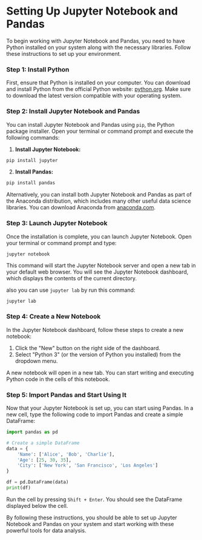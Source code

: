 # Setting Up Jupyter Notebook and Pandas

To begin working with Jupyter Notebook and Pandas, you need to have Python installed on your system along with the necessary libraries. Follow these instructions to set up your environment.

### Step 1: Install Python

First, ensure that Python is installed on your computer. You can download and install Python from the official Python website: [python.org](https://www.python.org/downloads/). Make sure to download the latest version compatible with your operating system.

### Step 2: Install Jupyter Notebook and Pandas

You can install Jupyter Notebook and Pandas using `pip`, the Python package installer. Open your terminal or command prompt and execute the following commands:

1. **Install Jupyter Notebook:**

```bash
pip install jupyter
```

2. **Install Pandas:**

```bash
pip install pandas
```

Alternatively, you can install both Jupyter Notebook and Pandas as part of the Anaconda distribution, which includes many other useful data science libraries. You can download Anaconda from [anaconda.com](https://www.anaconda.com/products/individual).

### Step 3: Launch Jupyter Notebook

Once the installation is complete, you can launch Jupyter Notebook. Open your terminal or command prompt and type:

```bash
jupyter notebook
```

This command will start the Jupyter Notebook server and open a new tab in your default web browser. You will see the Jupyter Notebook dashboard, which displays the contents of the current directory.

also you can use `jupyter lab` by run this command:

```
jupyter lab
```

### Step 4: Create a New Notebook

In the Jupyter Notebook dashboard, follow these steps to create a new notebook:

1. Click the "New" button on the right side of the dashboard.
2. Select "Python 3" (or the version of Python you installed) from the dropdown menu.

A new notebook will open in a new tab. You can start writing and executing Python code in the cells of this notebook.

### Step 5: Import Pandas and Start Using It

Now that your Jupyter Notebook is set up, you can start using Pandas. In a new cell, type the following code to import Pandas and create a simple DataFrame:

```python
import pandas as pd

# Create a simple DataFrame
data = {
    'Name': ['Alice', 'Bob', 'Charlie'],
    'Age': [25, 30, 35],
    'City': ['New York', 'San Francisco', 'Los Angeles']
}

df = pd.DataFrame(data)
print(df)
```

Run the cell by pressing `Shift + Enter`. You should see the DataFrame displayed below the cell.

By following these instructions, you should be able to set up Jupyter Notebook and Pandas on your system and start working with these powerful tools for data analysis.